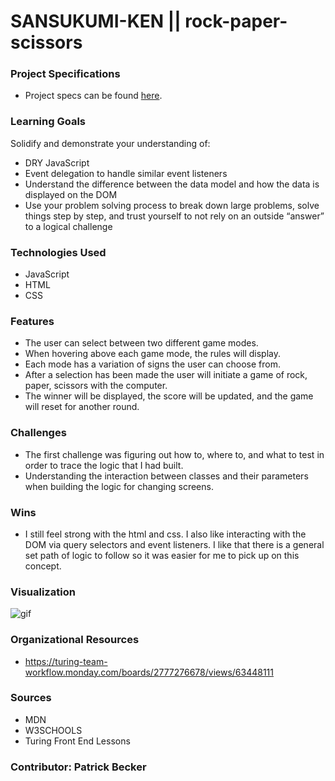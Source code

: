 # SANSUKUMI-KEN || rock-paper-scissors

### Project Specifications
- Project specs can be found [here](https://frontend.turing.edu/projects/module-1/rock-paper-scissors-solo.html).

### Learning Goals
Solidify and demonstrate your understanding of:
- DRY JavaScript
- Event delegation to handle similar event listeners
- Understand the difference between the data model and how the data is displayed on the DOM
- Use your problem solving process to break down large problems, solve things step by step, and trust yourself to not rely on an outside “answer” to a logical challenge

### Technologies Used
- JavaScript
- HTML
- CSS

### Features
- The user can select between two different game modes.
- When hovering above each game mode, the rules will display.
- Each mode has a variation of signs the user can choose from.
- After a selection has been made the user will initiate a game of rock, paper, scissors with the computer.
- The winner will be displayed, the score will be updated, and the game will reset for another round.

### Challenges
- The first challenge was figuring out how to, where to, and what to test in order to trace the logic that I had built.
- Understanding the interaction between classes and their parameters when building the logic for changing screens.

### Wins
- I still feel strong with the html and css.  I also like interacting with the DOM via query selectors and event listeners. I like that there is a general set path of logic to follow so it was easier for me to pick up on this concept.

### Visualization
![gif](https://media.giphy.com/media/2mvUQJUEoH9Jl7B1K9/giphy.gif)

### Organizational Resources
- https://turing-team-workflow.monday.com/boards/2777276678/views/63448111

### Sources
- MDN
- W3SCHOOLS
- Turing Front End Lessons

### Contributor: Patrick Becker
